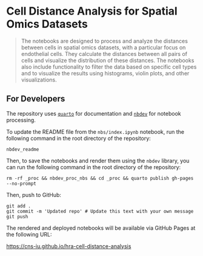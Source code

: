 # Cell Distance Analysis for Spatial Omics Datasets


<!-- WARNING: THIS FILE WAS AUTOGENERATED! DO NOT EDIT! -->

> The notebooks are designed to process and analyze the distances
> between cells in spatial omics datasets, with a particular focus on
> endothelial cells. They calculate the distances between all pairs of
> cells and visualize the distribution of these distances. The notebooks
> also include functionality to filter the data based on specific cell
> types and to visualize the results using histograms, violin plots, and
> other visualizations.

## For Developers

The repository uses [`quarto`](https://quarto.org/) for documentation
and [`nbdev`](https://nbdev.fast.ai/) for notebook processing.

To update the README file from the `nbs/index.ipynb` notebook, run the
following command in the root directory of the repository:

    nbdev_readme

Then, to save the notebooks and render them using the `nbdev` library,
you can run the following command in the root directory of the
repository:

    rm -rf _proc && nbdev_proc_nbs && cd _proc && quarto publish gh-pages --no-prompt

Then, push to GitHub:

    git add .
    git commit -m 'Updated repo' # Update this text with your own message
    git push

The rendered and deployed notebooks will be available via GitHub Pages
at the following URL:

<https://cns-iu.github.io/hra-cell-distance-analysis>
